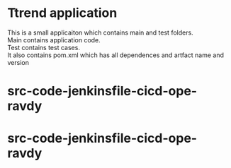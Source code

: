 # Ttrend application

This is a small applicaiton which contains main and test folders.  
Main contains application code.  
Test contains test cases.  
It also contains pom.xml which has all dependences and artfact name and version

# src-code-jenkinsfile-cicd-ope-ravdy
# src-code-jenkinsfile-cicd-ope-ravdy
